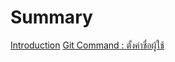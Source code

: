 # Summary

[Introduction](./introduction.md)
[Git Command : ตั้งค่าชื่อผู้ใช้](./ตั้งค่าชื่อผู้ใช้.md)